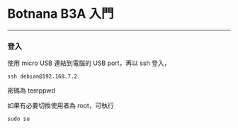 # Botnana B3A 入門


--------------------
### 登入

使用 micro USB 連結到電腦的 USB port，再以 ssh 登入，

    ssh debian@192.168.7.2

密碼為 temppwd

如果有必要切換使用者為 root，可執行

    sudo su
